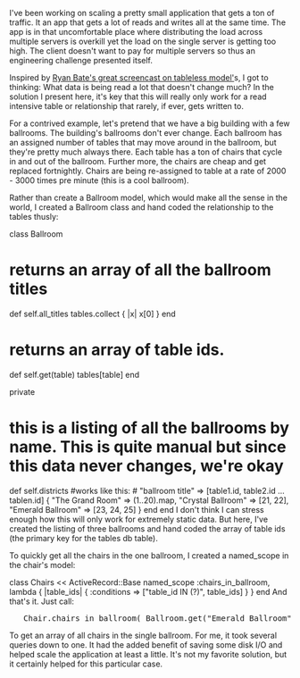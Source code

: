 I've been working on scaling a pretty small application that gets a ton of traffic. It an app that gets a lot of reads and writes all at the same time. The app is in that uncomfortable place where distributing the load across multiple servers is overkill yet the load on the single server is getting too high. The client doesn't want to pay for multiple servers so thus an engineering challenge presented itself.

Inspired by <a href="http://railscasts.com/episodes/193-tableless-model">Ryan Bate's great screencast on tableless model'</a>s, I got to thinking: What data is being read a lot that doesn't change much? In the solution I present here, it's key that this will really only work for a read intensive table or relationship that rarely, if ever, gets written to.

For a contrived example, let's pretend that we have a big building with a few ballrooms. The building's ballrooms don't ever change. Each ballroom has an assigned number of tables that may move around in the ballroom, but they're pretty much always there. Each table has a ton of chairs that cycle in and out of the ballroom. Further more, the chairs are cheap and get replaced fortnightly. Chairs are being re-assigned to table at a rate of 2000 - 3000 times pre minute (this is a cool ballroom).

Rather than create a Ballroom model, which would make all the sense in the world, I created a Ballroom class and hand coded the relationship to the tables thusly:
<script src="https://gist.github.com/1048132.js?file=ballroom.rb"></script>
<noscript>class Ballroom

  # returns an array of all the ballroom titles
  def self.all_titles
    tables.collect { |x| x[0] }
  end

  # returns an array of table ids.
  def self.get(table)
    tables[table]
  end

  private

  # this is a listing of all the ballrooms by name. This is quite manual but since this data never changes, we're okay
  def self.districts
    #works like this:
    # "ballroom title" =&gt; [table1.id, table2.id ... tablen.id]
    {
      "The Grand Room" =&gt;  (1..20).map,
      "Crystal Ballroom" =&gt; [21, 22],
      "Emerald Ballroom" =&gt; [23, 24, 25]
    }
  end
end</noscript>
I don't think I can stress enough how this will only work for extremely static data. But here, I've created the listing of three ballrooms and hand coded the array of table ids (the primary key for the tables db table).

To quickly get all the chairs in the one ballroom, I created a named_scope in the chair's model:

<script src="https://gist.github.com/1048132.js?file=chairs.rb"></script>
<noscript>class Chairs &lt;&lt; ActiveRecord::Base     named_scope :chairs_in_ballroom, lambda { |table_ids|           { :conditions =&gt; ["table_id IN (?)", table_ids] }
     }
end</noscript>
And that's it. Just call:
<pre lang="ruby">   Chair.chairs_in_ballroom( Ballroom.get("Emerald Ballroom") )</pre>
To get an array of all chairs in the single ballroom. For me, it took several queries down to one. It had the added benefit of saving some disk I/O and helped scale the application at least a little. It's not my favorite solution, but it certainly helped for this particular case.
